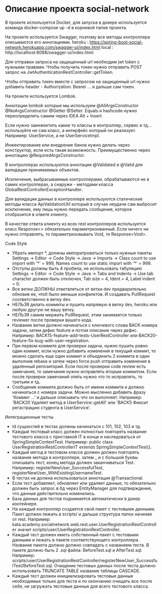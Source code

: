Описание проекта social-network
=====================================

 В проекте используется Docker, для запуска в докере используется команда docker-compose up -d в корневой папке проекта.

 На проекте используется Swagger, поэтому все методы контроллера описываются его аннотациями.
   heroku : https://spring-boot-social-network.herokuapp.com/swagger-ui/index.html
   local : http://localhost:8088/swagger-ui/index.html

 Для отправки запроса на защищенный url необходим jwt token с нужными правами. Чтобы получить токен нужно отправить POST запрос на JwtAuthenticationRestController::getToken.

 Чтобы отправить токен вместе с запросом на защищенный url нужно добавить header - Authorization: Bearer ... и дальше сам токен.

 На проекте используется Lombok.

 Аннотации lombok которые мы используем @AllArgsConstructor @NoArgsConstructor @Getter @Setter. Equals и hashcode нужно переопределять самим через IDEA Alt + Insert.

 Если нужно заинжектить какие то классы в контроллер, сервис и тд... используйте не сам класс, а интерфейс который он реализует. Например: UserService, а не UserServiceImpl.

 Инжектирование или внедрение бинов нужно делать через конструктор, если есть такая возможность. Преимущественно через аннотацию @RequiredArgsConstructor.

 В контроллерах используются аннотации @Validated и @Valid для валидации принимаемых объектов.

 Исключения, выбрасываемые контроллерами, обрабатываются не в самих контроллерах, а снаружи - методами класса GlobalRestControllerExceptionHandler.

 Для валидации данных в контроллере используются статические методы класса ApiValidationUtil который в случае неудачи сам выбросит исключение, ему лишь нужно передать сообщение, которое отобразится в ответе клиенту.

 В качестве ответа клиенту из всех rest контроллеров используется класс Response<> обязательно параметризованный. Если ничего не нужно отправлять, то параметризовывать Void, те Response\<Void>.

 Code Style
* Убрать импорт \*, должны импоритроваться только нужные пакеты Settings -> Editor -> Code Style -> Java -> Imports -> Class count to use import with '\*' = 999, Names count to use static import with '\*' = 999.
* Отступы должны быть 4 пробела, не использовать табуляцию Settings -> Editor -> Code Style -> Java -> Tabs and Indents -> Use tab character должен быть отключен, Tab size = 4, Ident = 4, Label indent = 0.
* Все ветки ДОЛЖНЫ ответвляться от ветки dev предварительно обновив ее, чтоб было меньше конфилктов. И создавать PullRequest соответственно в ветку dev.
* НЕЛЬЗЯ делать коммиты и пушить напрямую в ветку dev, heroku или любую другую не вашу ветку.
* НЕЛЬЗЯ самим мержить PullRequest, этим занимается только reviewer после проверки вашего кода.
* Название ветки должно начинаться с ключевого слова BACK номера задачи, затем дефис feature и потом описание через дефис. Например: BACK15-feature-add-tests-UserRestController или BACK20-feature-fix-bug-with-user-registration.
* При первом коммите для проверки задачи, нужно пушить ровно один коммит, если нужно добавить изменения в текущий коммит, то можно сделать еще один коммит и объеденить 2 коммита в один выполнив rebase и затем через force push отправить изменения в удаленный репозиторий. Если после проверки code review есть замечания, то замечания нужно исправлять вторым коммитом. Если после проверки замечаний опять нужно что то исправлять, то третьим и тд.
* Сообщение коммита должно быть от имени коммита и должно начинаться с номера задачи. Можно мысленно добавить фразу 'Коммит ...' и дальше описывать что он выполняет. Например: 'BACK20 Удаляет метод в UserService::getAll' или 'BACK5 Фиксит регастрацию студента в UserService'.

 Интеграционные тесты
* Id сущностей в тестах должны начинаться с 101, 102, 103 и тд.
* Каждый тестовый класс должен полностью повторять название тестового класса с приставкой IT в конце и наследоваться от SpringSimpleContextTest. Например: public class UserRegistrationRestControllerIT extends SpringSimpleContextTest{}.
* Каждый метод в тестовом классе должен должен повторять название метода в контроллере, затем _ и с большой буквы описывать тест, конец метода должен заканчиваться Test. Например: registerNewUser_SuccessfulTest, registerNewUser_WithExistingUsernameTest. 
* В тестах не должна использоваться аннотация @Transactional.
* Если тест добавляет, обновляет или удаляет данные, то обязательно должен быть запрос в бд через EntityManager для подтверждения, что данные действительно изменились.
* База данных для тестов поднимается автоматически в докер контейнере.
* На каждый контроллер создается свой пакет с тестовыми данными. Пакет должен лежать в scripts/ и дальше структура папок начиная от rest. Например: kata.academy.socialnetwork.web.rest.user.UserRegistrationRestController значит scripts/user/UserRegistrationRestController.
* Каждый тест должен иметь собственный пакет с тестовыми данными и лежать в пакете соответствующего контроллера. Название пакета должно должно совпадать с названием теста. В пакете должно быть 2 .sql файла: BeforeTest.sql и AfterTest.sql. Например: scripts/user/UserRegistrationRestController/registerNewUser_SuccessfulTest/BeforeTest.sql. Очищение тестовых данных после теста должно использовать TRUNCATE TABLE название таблицы CASCADE. 
* Каждый тест должен инициализировать тестовые данные необходимые только для теста и по окончанию очищать все после себя, не загружать тестовые данные для всего тестового класса.
